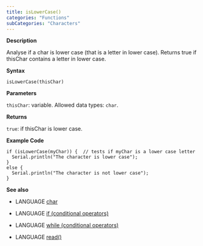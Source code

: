 ```yaml
---
title: isLowerCase()
categories: "Functions"
subCategories: "Characters"
---
```


**Description**

Analyse if a char is lower case (that is a letter in lower case).
Returns true if thisChar contains a letter in lower case.

**Syntax**

`isLowerCase(thisChar)`

**Parameters**

`thisChar`: variable. Allowed data types: `char`.

**Returns**

`true`: if thisChar is lower case.

**Example Code**

    if (isLowerCase(myChar)) {  // tests if myChar is a lower case letter
      Serial.println("The character is lower case");
    }
    else {
      Serial.println("The character is not lower case");
    }

**See also**

-   LANGUAGE [char](../../../variables/data-types/char)

-   LANGUAGE [if (conditional
    operators)](../../../structure/control-structure/if)

-   LANGUAGE [while (conditional
    operators)](../../../structure/control-structure/while)

-   LANGUAGE [read()](../../communication/serial/read)
